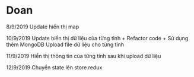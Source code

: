 # Doan

8/9/2019
Update hiển thị map

10/9/2019
Update hiển thị dữ liệu của từng tỉnh + Refactor code + Sử dụng thêm MongoDB
Upload file dữ liệu cho từng tỉnh

11/9/2019
Hiển thị thông tin của từng tỉnh sau khi upload dữ liệu

12/9/2019
Chuyển state lên store redux